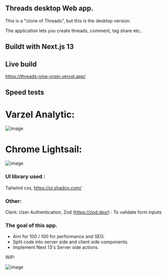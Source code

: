 ## Threads desktop Web app.
This is a "clone of Threads", but this is the desktop version. 

The application lets you create threads, comment, tag share etc.. 

## Buildt with Next.js 13

## Live build
https://threads-nine-orpin.vercel.app/

## Speed tests
# Varzel Analytic:
![image](https://github.com/msagerup/threads/assets/23620566/1188b2e4-0941-464d-a01d-ebd64479cbff)

# Chrome Lightsail:
![image](https://github.com/msagerup/threads/assets/23620566/42a11425-2940-48b5-94ac-c113acb36b30)



### UI library used :
Tailwind css,
https://ui.shadcn.com/

### Other:
Clerk: User Authentication,
Zod (https://zod.dev/) : To validate form inputs

### The goal of this app.

+ Aim for 100 / 100 for performance and SEO.
+ Split code into server side and client side components. 
+ Implement Next 13's Server side actions.


WIP: 

![image](https://github.com/msagerup/threads/assets/23620566/2bbf0232-79bf-47ed-a80e-3af0141c5cec)
